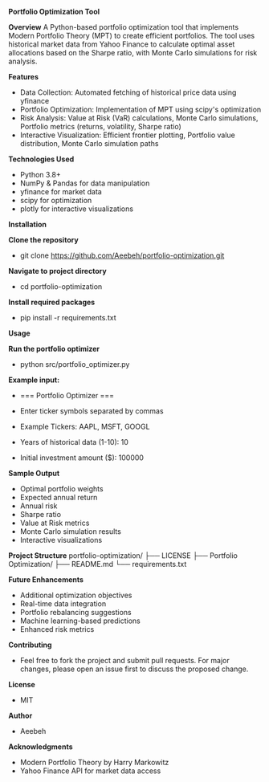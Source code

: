 **Portfolio Optimization Tool**

**Overview**
A Python-based portfolio optimization tool that implements Modern Portfolio Theory (MPT) to create efficient portfolios. The tool uses historical market data from Yahoo Finance to calculate optimal asset allocations based on the Sharpe ratio, with Monte Carlo simulations for risk analysis.

**Features**
- Data Collection: Automated fetching of historical price data using yfinance
- Portfolio Optimization: Implementation of MPT using scipy's optimization
- Risk Analysis: Value at Risk (VaR) calculations, Monte Carlo simulations, Portfolio metrics (returns, volatility, Sharpe ratio)
- Interactive Visualization: Efficient frontier plotting, Portfolio value distribution, Monte Carlo simulation paths

**Technologies Used**
- Python 3.8+
- NumPy & Pandas for data manipulation
- yfinance for market data
- scipy for optimization
- plotly for interactive visualizations

**Installation**

**Clone the repository**
- git clone https://github.com/Aeebeh/portfolio-optimization.git

**Navigate to project directory**
- cd portfolio-optimization

**Install required packages**
- pip install -r requirements.txt

**Usage**

**Run the portfolio optimizer**
- python src/portfolio_optimizer.py

**Example input:**
- === Portfolio Optimizer ===

- Enter ticker symbols separated by commas
- Example Tickers: AAPL, MSFT, GOOGL
- Years of historical data (1-10): 10
- Initial investment amount ($): 100000

**Sample Output**
- Optimal portfolio weights
- Expected annual return
- Annual risk
- Sharpe ratio
- Value at Risk metrics
- Monte Carlo simulation results
- Interactive visualizations

**Project Structure**
portfolio-optimization/
├── LICENSE
├── Portfolio Optimization/
├── README.md
└── requirements.txt

**Future Enhancements**
- Additional optimization objectives
- Real-time data integration
- Portfolio rebalancing suggestions
- Machine learning-based predictions
- Enhanced risk metrics

**Contributing**
- Feel free to fork the project and submit pull requests. For major changes, please open an issue first to discuss the proposed change.

**License**
- MIT

**Author**
- Aeebeh

**Acknowledgments**
- Modern Portfolio Theory by Harry Markowitz
- Yahoo Finance API for market data access
